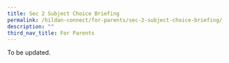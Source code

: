 ```yaml
---
title: Sec 2 Subject Choice Briefing
permalink: /hildan-connect/for-parents/sec-2-subject-choice-briefing/
description: ""
third_nav_title: For Parents
---
```

To be updated. 